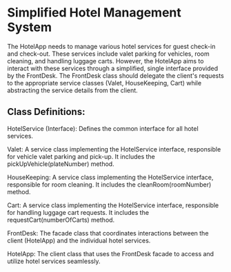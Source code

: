 # Simplified Hotel Management System

The HotelApp needs to manage various hotel services for guest check-in and check-out. These services include valet parking for vehicles, room cleaning, and handling luggage carts. However, the HotelApp aims to interact with these services through a simplified, single interface provided by the FrontDesk. The FrontDesk class should delegate the client's requests to the appropriate service classes (Valet, HouseKeeping, Cart) while abstracting the service details from the client.

## Class Definitions:
HotelService (Interface): Defines the common interface for all hotel services.

Valet: A service class implementing the HotelService interface, responsible for vehicle valet parking and pick-up. It includes the pickUpVehicle(plateNumber) method.

HouseKeeping: A service class implementing the HotelService interface, responsible for room cleaning. It includes the cleanRoom(roomNumber) method.

Cart: A service class implementing the HotelService interface, responsible for handling luggage cart requests. It includes the requestCart(numberOfCarts) method.

FrontDesk: The facade class that coordinates interactions between the client (HotelApp) and the individual hotel services.

HotelApp: The client class that uses the FrontDesk facade to access and utilize hotel services seamlessly.
